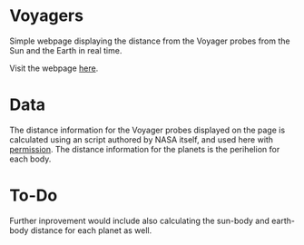 Voyagers
========

Simple webpage displaying the distance from the Voyager probes from the Sun and the Earth in real time.

Visit the webpage [here](https://brunophilipe.com/experiments/voyagers).

Data
====

The distance information for the Voyager probes displayed on the page is calculated using an script authored by NASA itself, and used here with [permission](https://brunophilipe.com/experiments/voyagers/usage_permission.pdf). The distance information for the planets is the perihelion for each body.

To-Do
=====

Further inprovement would include also calculating the sun-body and earth-body distance for each planet as well.